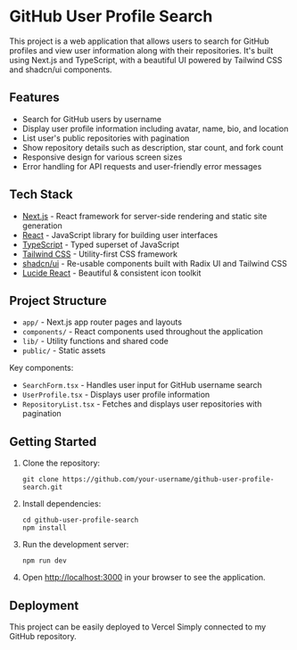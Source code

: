 # GitHub User Profile Search

This project is a web application that allows users to search for GitHub profiles and view user information along with their repositories. It's built using Next.js and TypeScript, with a beautiful UI powered by Tailwind CSS and shadcn/ui components.

## Features

- Search for GitHub users by username
- Display user profile information including avatar, name, bio, and location
- List user's public repositories with pagination
- Show repository details such as description, star count, and fork count
- Responsive design for various screen sizes
- Error handling for API requests and user-friendly error messages

## Tech Stack

- [Next.js](https://nextjs.org/) - React framework for server-side rendering and static site generation
- [React](https://reactjs.org/) - JavaScript library for building user interfaces
- [TypeScript](https://www.typescriptlang.org/) - Typed superset of JavaScript
- [Tailwind CSS](https://tailwindcss.com/) - Utility-first CSS framework
- [shadcn/ui](https://ui.shadcn.com/) - Re-usable components built with Radix UI and Tailwind CSS
- [Lucide React](https://lucide.dev/) - Beautiful & consistent icon toolkit

## Project Structure

- `app/` - Next.js app router pages and layouts
- `components/` - React components used throughout the application
- `lib/` - Utility functions and shared code
- `public/` - Static assets

Key components:

- `SearchForm.tsx` - Handles user input for GitHub username search
- `UserProfile.tsx` - Displays user profile information
- `RepositoryList.tsx` - Fetches and displays user repositories with pagination

## Getting Started

1. Clone the repository:

   ```
   git clone https://github.com/your-username/github-user-profile-search.git
   ```

2. Install dependencies:

   ```
   cd github-user-profile-search
   npm install
   ```

3. Run the development server:

   ```
   npm run dev
   ```

4. Open [http://localhost:3000](http://localhost:3000) in your browser to see the application.

## Deployment

This project can be easily deployed to Vercel Simply connected to my GitHub repository.

